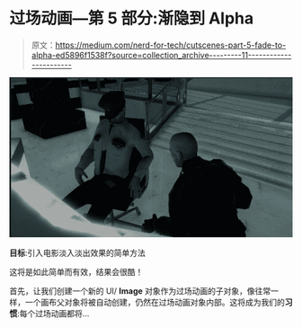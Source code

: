 # 过场动画—第 5 部分:渐隐到 Alpha

> 原文：<https://medium.com/nerd-for-tech/cutscenes-part-5-fade-to-alpha-ed5896f1538f?source=collection_archive---------11----------------------->

![](img/a51348e57192d30a794ef16eeba3a8d4.png)

**目标**:引入电影淡入淡出效果的简单方法

这将是如此简单而有效，结果会很酷！

首先，让我们创建一个新的 UI/ **Image** 对象作为过场动画的子对象，像往常一样，一个画布父对象将被自动创建，仍然在过场动画对象内部。这将成为我们的**习惯**:每个过场动画都将…
